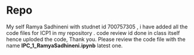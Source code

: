# Repo

My self Ramya Sadhineni with studnet id 700757305 , i have added all the code files for ICP1 in my repository . code review id done in class itself hence uploded the code, Thank you.
Please review the code file with the name **IPC_1_RamyaSadhineni.ipynb**  latest one.
